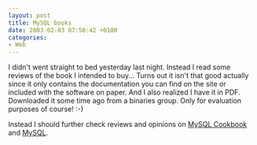 ```yaml
---
layout: post
title: MySQL books
date: 2003-02-03 07:50:42 +0100
categories:
- Web
---
```

I didn't went straight to bed yesterday last night. Instead I read some reviews of the book I intended to buy... Turns out it isn't that good actually since it only contains the documentation you can find on the site or included with the software on paper. And I also realized I have it in PDF. Downloaded it some time ago from a binaries group. Only for evaluation purposes of course! :-)

Instead I should further check reviews and opinions on <a href="http://www.amazon.co.uk/exec/obidos/ASIN/0596001452/026-1593954-2034021" title="by Paul DuBois">MySQL Cookbook</a> and <a href="http://www.amazon.co.uk/exec/obidos/ASIN/0735709211/026-1593954-2034021" title="also by Paul DuBois">MySQL</a>.
